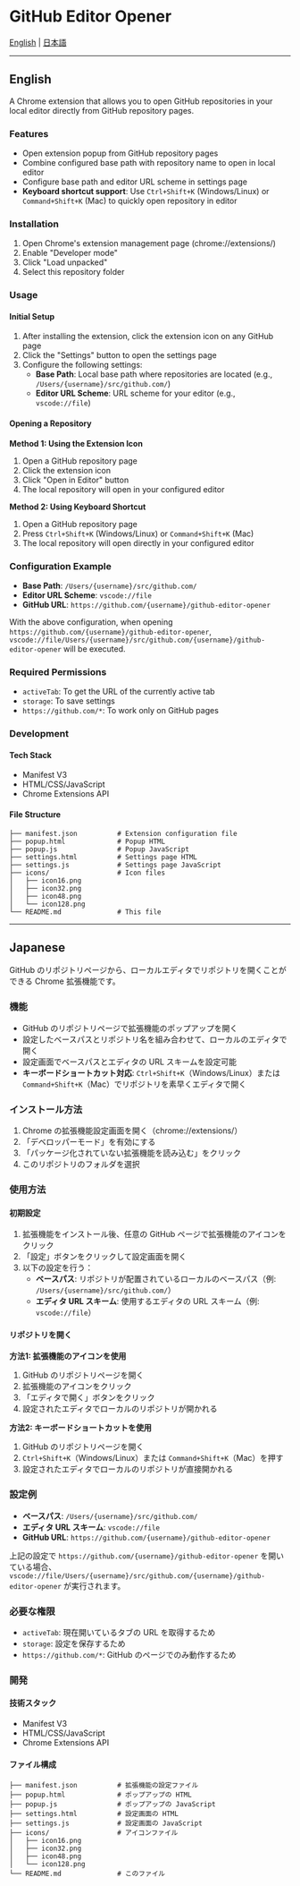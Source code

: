 # GitHub Editor Opener

[English](#english) | [日本語](#japanese)

---

## English

A Chrome extension that allows you to open GitHub repositories in your local editor directly from GitHub repository pages.

### Features

- Open extension popup from GitHub repository pages
- Combine configured base path with repository name to open in local editor
- Configure base path and editor URL scheme in settings page
- **Keyboard shortcut support**: Use `Ctrl+Shift+K` (Windows/Linux) or `Command+Shift+K` (Mac) to quickly open repository in editor

### Installation

1. Open Chrome's extension management page (chrome://extensions/)
2. Enable "Developer mode"
3. Click "Load unpacked"
4. Select this repository folder

### Usage

#### Initial Setup

1. After installing the extension, click the extension icon on any GitHub page
2. Click the "Settings" button to open the settings page
3. Configure the following settings:
   - **Base Path**: Local base path where repositories are located (e.g., `/Users/{username}/src/github.com/`)
   - **Editor URL Scheme**: URL scheme for your editor (e.g., `vscode://file`)

#### Opening a Repository

**Method 1: Using the Extension Icon**
1. Open a GitHub repository page
2. Click the extension icon
3. Click "Open in Editor" button
4. The local repository will open in your configured editor

**Method 2: Using Keyboard Shortcut**
1. Open a GitHub repository page
2. Press `Ctrl+Shift+K` (Windows/Linux) or `Command+Shift+K` (Mac)
3. The local repository will open directly in your configured editor

### Configuration Example

- **Base Path**: `/Users/{username}/src/github.com/`
- **Editor URL Scheme**: `vscode://file`
- **GitHub URL**: `https://github.com/{username}/github-editor-opener`

With the above configuration, when opening `https://github.com/{username}/github-editor-opener`,  
`vscode://file/Users/{username}/src/github.com/{username}/github-editor-opener` will be executed.

### Required Permissions

- `activeTab`: To get the URL of the currently active tab
- `storage`: To save settings
- `https://github.com/*`: To work only on GitHub pages

### Development

#### Tech Stack

- Manifest V3
- HTML/CSS/JavaScript
- Chrome Extensions API

#### File Structure

```
├── manifest.json          # Extension configuration file
├── popup.html             # Popup HTML
├── popup.js               # Popup JavaScript
├── settings.html          # Settings page HTML
├── settings.js            # Settings page JavaScript
├── icons/                 # Icon files
│   ├── icon16.png
│   ├── icon32.png
│   ├── icon48.png
│   └── icon128.png
└── README.md              # This file
```


---

## Japanese

GitHub のリポジトリページから、ローカルエディタでリポジトリを開くことができる Chrome 拡張機能です。

### 機能

- GitHub のリポジトリページで拡張機能のポップアップを開く
- 設定したベースパスとリポジトリ名を組み合わせて、ローカルのエディタで開く
- 設定画面でベースパスとエディタの URL スキームを設定可能
- **キーボードショートカット対応**: `Ctrl+Shift+K`（Windows/Linux）または `Command+Shift+K`（Mac）でリポジトリを素早くエディタで開く

### インストール方法

1. Chrome の拡張機能設定画面を開く（chrome://extensions/）
2. 「デベロッパーモード」を有効にする
3. 「パッケージ化されていない拡張機能を読み込む」をクリック
4. このリポジトリのフォルダを選択

### 使用方法

#### 初期設定

1. 拡張機能をインストール後、任意の GitHub ページで拡張機能のアイコンをクリック
2. 「設定」ボタンをクリックして設定画面を開く
3. 以下の設定を行う：
   - **ベースパス**: リポジトリが配置されているローカルのベースパス（例: `/Users/{username}/src/github.com/`）
   - **エディタ URL スキーム**: 使用するエディタの URL スキーム（例: `vscode://file`）

#### リポジトリを開く

**方法1: 拡張機能のアイコンを使用**
1. GitHub のリポジトリページを開く
2. 拡張機能のアイコンをクリック
3. 「エディタで開く」ボタンをクリック
4. 設定されたエディタでローカルのリポジトリが開かれる

**方法2: キーボードショートカットを使用**
1. GitHub のリポジトリページを開く
2. `Ctrl+Shift+K`（Windows/Linux）または `Command+Shift+K`（Mac）を押す
3. 設定されたエディタでローカルのリポジトリが直接開かれる

### 設定例

- **ベースパス**: `/Users/{username}/src/github.com/`
- **エディタ URL スキーム**: `vscode://file`
- **GitHub URL**: `https://github.com/{username}/github-editor-opener`

上記の設定で `https://github.com/{username}/github-editor-opener` を開いている場合、  
`vscode://file/Users/{username}/src/github.com/{username}/github-editor-opener` が実行されます。

### 必要な権限

- `activeTab`: 現在開いているタブの URL を取得するため
- `storage`: 設定を保存するため
- `https://github.com/*`: GitHub のページでのみ動作するため

### 開発

#### 技術スタック

- Manifest V3
- HTML/CSS/JavaScript
- Chrome Extensions API

#### ファイル構成

```
├── manifest.json          # 拡張機能の設定ファイル
├── popup.html             # ポップアップの HTML
├── popup.js               # ポップアップの JavaScript
├── settings.html          # 設定画面の HTML
├── settings.js            # 設定画面の JavaScript
├── icons/                 # アイコンファイル
│   ├── icon16.png
│   ├── icon32.png
│   ├── icon48.png
│   └── icon128.png
└── README.md              # このファイル
```

